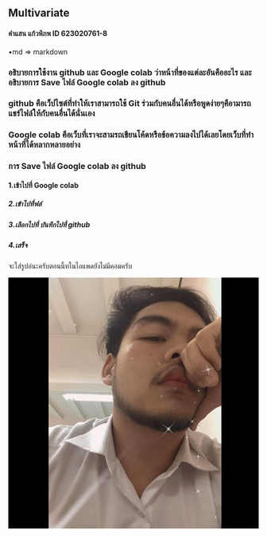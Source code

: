 ## Multivariate

#### คำแสน แก้วพิภพ ID 623020761-8

•md => markdown

### อธิบายการใช้งาน github และ Google colab ว่าหน้าที่ของแต่ละอันคืออะไร และอธิบายการ Save ไฟล์ Google colab ลง github

### github คือเว็ปไซต์ที่ทำให้เราสามารถใช้ Git ร่วมกับคนอื่นได้หรือพูดง่ายๆคือามารถแชร์ไฟล์ให้กับคนอื่นได้นั่นเอง

### Google colab คือเว็บที่เราจะสามรถเขียนโค้ดหรือข้อความลงไปได้เลยโดยเว็บที่ทำหน้าที่ได้หลากหลายอย่าง

### การ Save ไฟล์ Google colab ลง github
#### 1.เข้าไปที่ Google colab
##### 2.เข้าไปที่ฟล์
##### 3.เลือกไปที่ บันทึกไปที่ github
##### 4.เสร็จ
จะใส่รูปอ่นะครับตอนนี้ทในไอแพดยังไม่มีคอมครับ

![1](1.jpg)
 
